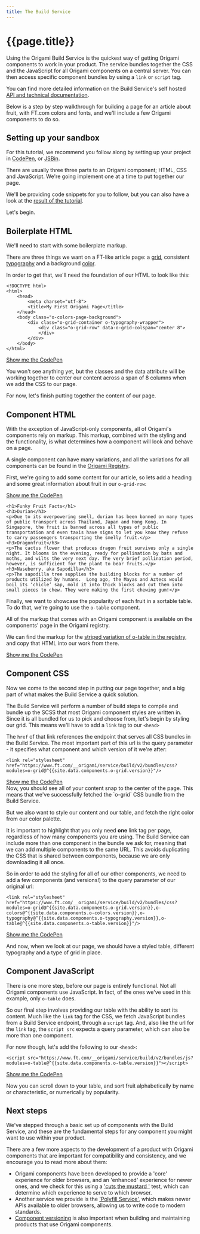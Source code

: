 ```yaml
---
title: The Build Service
---
```



# {{page.title}}

Using the Origami Build Service is the quickest way of getting Origami components to work in your product. The service bundles together the CSS and the JavaScript for all Origami components on a central server. You can then access specific component bundles by using a `link` or `script` tag.

<aside>You can find more detailed information on the Build Service's self hosted <a href="https://www.ft.com/__origami/service/build">API and technical documentation</a>.</aside>

Below is a step by step walkthrough for building a page for an article about fruit, with FT.com colors and fonts, and we'll include a few Origami components to do so.

## Setting up your sandbox
For this tutorial, we recommend you follow along by setting up your project in [CodePen](https://codepen.io/), or [JSBin](https://jsbin.com/).

There are usually three three parts to an Origami component; HTML, CSS and JavaScript. We're going implement one at a time to put together our page.

<aside>We'll be providing code snippets for you to follow, but you can also have a look at the <a href="https://codepen.io/ft-origami/full/ejLNNL">result of the tutorial</a>.</aside>

Let's begin.

## Boilerplate HTML
We'll need to start with some boilerplate markup.

There are three things we want on a FT-like article page: a [grid](https://registry.origami.ft.com/components/o-grid), consistent [typography](https://registry.origami.ft.com/components/o-typography) and a background [color](https://registry.origami.ft.com/components/o-colors).

In order to get that, we'll need the foundation of our HTML to look like this:

<pre><code class="o-syntax-highlight--html">&lt;!DOCTYPE html>
&lt;html>
	&lt;head>
		&lt;meta charset="utf-8">
		&lt;title>My First Origami Page&lt;/title>
	&lt;/head>
	&lt;body class="o-colors-page-background">
		&lt;div class="o-grid-container o-typography-wrapper">
			&lt;div class="o-grid-row" data-o-grid-colspan="center 8">
			&lt;/div>
		&lt;/div>
	&lt;/body>
&lt;/html></code></pre>

<aside><a href="https://codepen.io/ft-origami/pen/GBXgZa" class="o-typography-link--external" target="\_blank" rel="noopener">Show me the CodePen</a></aside>

You won't see anything yet, but the classes and the data attribute will be working together to center our content across a span of 8 columns when we add the CSS to our page.

For now, let's finish putting together the content of our page.

## Component HTML
With the exception of JavaScript-only components, all of Origami's components rely on markup. This markup, combined with the styling and the functionality, is what determines how a component will look and behave on a page.

<aside>A single component can have many variations, and all the variations for all components can be found in the <a href="https://registry.origami.ft.com/components">Origami Registry</a>.</aside>

First, we're going to add some content for our article, so lets add a heading and some great information about fruit in our `o-grid-row`:

<aside><a href="https://codepen.io/ft-origami/pen/KBxwWN" class="o-typography-link--external" target="\_blank" rel="noopener">Show me the CodePen</a></aside>

<pre style="white-space: pre-line"><code class="o-syntax-highlight--html">&lt;h1>Funky Fruit Facts&lt;/h1>  
&lt;h3>Durian&lt;/h3>
&lt;p>Due to its overpowering smell, durian has been banned on many types of public transport across Thailand, Japan and Hong Kong. In Singapore, the fruit is banned across all types of public transportation and even taxis have signs to let you know they refuse to carry passengers transporting the smelly fruit.&lt;/p>
&lt;h3>Dragonfruit&lt;/h3>
&lt;p>The cactus flower that produces dragon fruit survives only a single night. It blooms in the evening, ready for pollination by bats and moths, and wilts the very next day. The very brief pollination period, however, is sufficient for the plant to bear fruits.&lt;/p>
&lt;h3>Naseberry, aka Sapodilla&lt;/h3>
&lt;p>The sapodilla tree supplies the building blocks for a number of products utilized by humans.  Long ago, the Mayas and Aztecs would boil its ‘chicle’ sap, mold it into thick blocks and cut them into small pieces to chew. They were making the first chewing gum!&lt;/p></code></pre>


Finally, we want to showcase the popularity of each fruit in a sortable table. To do that, we're going to use the `o-table` component.

All of the markup that comes with an Origami component is available on the components' page in the Origami registry.

We can find the markup for the <a href="https://registry.origami.ft.com/components/o-table#demo-row-stripes" class="o-typography-link--external" target="\_blank" rel="noopener">striped variation of o-table in the registry</a>, and copy that HTML into our work from there.

<aside><a href="https://codepen.io/ft-origami/pen/wxEBda" class="o-typography-link--external" target="\_blank" rel="noopener">Show me the CodePen</a></aside>

## Component CSS

Now we come to the second step in putting our page together, and a big part of what makes the Build Service a quick solution.

The Build Service will perform a number of build steps to compile and bundle up the SCSS that most Origami component styles are written in. Since it is all bundled for us to pick and choose from, let's begin by styling our grid. This means we'll have to add a `link` tag to our `<head>`

The `href` of that link references the endpoint that serves all CSS bundles in the Build Service. The most important part of this url is the query parameter - it specifies what component and which version of it we're after:

<pre class="o-layout__main__full-span"><code class="o-syntax-highlight--html">&lt;link rel="stylesheet" href="https://www.ft.com/__origami/service/build/v2/bundles/css?modules=o-grid@^{{site.data.components.o-grid.version}}"/></code></pre>

<aside><a href="https://codepen.io/ft-origami/pen/ajazYj" class="o-typography-link--external" target="\_blank" rel="noopener">Show me the CodePen</a></aside>
Now, you should see all of your content snap to the center of the page. This means that we've successfully fetched the `o-grid` CSS bundle from the Build Service.

But we also want to style our content and our table, and fetch the right color from our color palette.

It is important to highlight that you only need **one** link tag per page, regardless of how many components you are using. The Build Service can include more than one component in the bundle we ask for, meaning that we can add multiple components to the same URL. This avoids duplicating the CSS that is shared between components, because we are only downloading it all once.

So in order to add the styling for all of our other components, we need to add a few components (and versions!) to the query parameter of our original url:

<pre class="o-layout__main__full-span"><code class="o-syntax-highlight--html">&lt;link rel="stylesheet" href="https://www.ft.com/__origami/service/build/v2/bundles/css?modules=o-grid@^{{site.data.components.o-grid.version}},o-colors@^{{site.data.components.o-colors.version}},o-typography@^{{site.data.components.o-typography.version}},o-table@^{{site.data.components.o-table.version}}"/></code></pre>

<aside><a href="https://codepen.io/ft-origami/pen/LBJErq" class="o-typography-link--external" target="\_blank" rel="noopener">Show me the CodePen</a></aside>

And now, when we look at our page, we should have a styled table, different typography and a type of grid in place.

## Component JavaScript

There is one more step, before our page is entirely functional. Not all Origami components use JavaScript. In fact, of the ones we've used in this example, only `o-table` does.

So our final step involves providing our table with the ability to sort its content. Much like the `link` tag for the CSS, we fetch JavaScript bundles from a Build Service endpoint, through a `script` tag. And, also like the url for the `link` tag, the `script src` expects a query parameter, which can also be more than one component.

For now though, let's add the following to our `<head>`:

<pre class="o-layout__main__full-span"><code class="o-syntax-highlight--html">&lt;script src="https://www.ft.com/__origami/service/build/v2/bundles/js?modules=o-table@^{{site.data.components.o-table.version}}">&lt;/script></code></pre>
<aside><a href="https://codepen.io/ft-origami/pen/ejLNNL" class="o-typography-link--external" target="\_blank" rel="noopener">Show me the CodePen</a></aside>

Now you can scroll down to your table, and sort fruit alphabetically by name or characteristic, or numerically by popularity.

## Next steps

We've stepped through a basic set up of components with the Build Service, and these are the fundamental steps for any component you might want to use within your product.

There are a few more aspects to the development of a product with Origami components that are important for compatibility and consistency, and we encourage you to read more about them:

- Origami components have been developed to provide a 'core' experience for older browsers, and an 'enhanced' experience for newer ones, and we check for this using a ['cuts the mustard '](/#TODO) test, which can determine which experience to serve to which browser.
- Another service we provide is the ['Polyfill Service'](/#TODO), which makes newer APIs available to older browsers, allowing us to write code to modern standards.
- [Component versioning](/#TODO) is also important when building and maintaining products that use Origami components.
